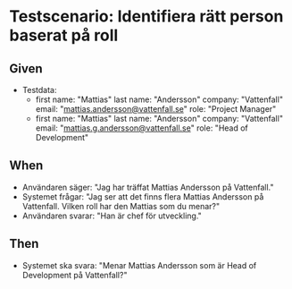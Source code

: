 # Testscenario: Identifiera rätt person baserat på roll

## Given
- Testdata:
   - first name: "Mattias"
     last name: "Andersson"
     company: "Vattenfall"
     email: "mattias.andersson@vattenfall.se"
     role: "Project Manager"
   - first name: "Mattias"
     last name: "Andersson"
     company: "Vattenfall"
     email: "mattias.g.andersson@vattenfall.se"
     role: "Head of Development"

## When
- Användaren säger: "Jag har träffat Mattias Andersson på Vattenfall."
- Systemet frågar: "Jag ser att det finns flera Mattias Andersson på Vattenfall. Vilken roll har den Mattias som du menar?"
- Användaren svarar: "Han är chef för utveckling."

## Then
- Systemet ska svara: "Menar Mattias Andersson som är Head of Development på Vattenfall?" 